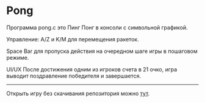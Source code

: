 # Pong
Программа pong.c это Пинг Понг в консоли с символьной графикой.

Управление:
A/Z и K/M для перемещения ракеток.

Space Bar для пропуска действия на очередном шаге игры в пошаговом режиме.

UI/UX
После достижения одним из игроков счета в 21 очко, игра выводит поздравление победителя и завершается.

_________

Открыть игру без скачивания репозитория можно [тут](https://onlinegdb.com/nlaoK2qvY).
